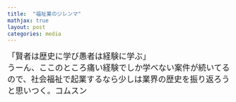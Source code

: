 ```yaml
---
title:  "福祉業のジレンマ"
mathjax: true
layout: post
categories: media
---
```

<span style="font-size:large">
「賢者は歴史に学び愚者は経験に学ぶ」 <br>
うーん、ここのところ痛い経験でしか学べない案件が続いてるので、社会福祉で起業するなら少しは業界の歴史を振り返ろうと思いつく。コムスン
